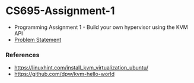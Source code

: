 # CS695-Assignment-1

- Programming Assignment 1 - Build your own hypervisor using the KVM API
- [Problem Statement](https://www.cse.iitb.ac.in/~cs695/pa/pa1.html)


### References

- https://linuxhint.com/install_kvm_virtualization_ubuntu/
- https://github.com/dpw/kvm-hello-world

